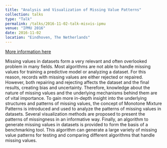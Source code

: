 ```yaml
---
title: "Analysis and Visualization of Missing Value Patterns"
collection: talks
type: "Talk"
permalink: /talks/2016-11-02-talk-misvis-ipmu
venue: "IPMU 2016"
date: 2016-11-02
location: "Eindhoven, The Netherlands"
---
```


[More information here](https://link.springer.com/chapter/10.1007/978-3-319-40581-0_16)

Missing values in datasets form a very relevant and often overlooked problem in many fields. Most algorithms are not able to handle missing values for training a predictive model or analyzing a dataset. For this reason, records with missing values are either rejected or repaired. However, both repairing and rejecting affects the dataset and the final results, creating bias and uncertainty. Therefore, knowledge about the nature of missing values and the underlying mechanisms behind them are of vital importance. To gain more in-depth insight into the underlying structures and patterns of missing values, the concept of Monotone Mixture Patterns is introduced and used to analyze the patterns of missing values in datasets. Several visualization methods are proposed to present the patterns of missingness in an informative way. Finally, an algorithm to generate missing values in datasets is provided to form the basis of a benchmarking tool. This algorithm can generate a large variety of missing value patterns for testing and comparing different algorithms that handle missing values.

